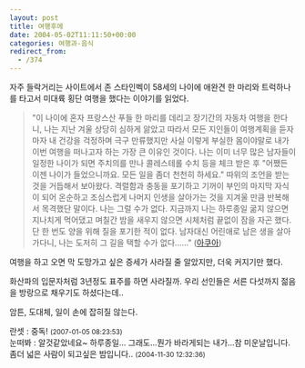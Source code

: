 ```yaml
---
layout: post
title: 여행후에
date: 2004-05-02T11:11:50+00:00
categories: 여행과-음식
redirect_from:
  - /374
---
```


자주 들락거리는 사이트에서 존 스타인벡이 58세의 나이에 애완견 한 마리와 트럭하나를 타고서 미대륙 횡단 여행을 했다는 이야기를 읽었다.

> "이 나이에 혼자 프랑스산 푸들 한 마리를 데리고 장기간의 자동차 여행을 한다니, 나는 지난 겨울 상당히 심하게 앓았고 따라서 모든 지인들이 여행계획을 듣자마자 내 건강을 걱정하며 극구 만류했지만 사실 이렇게 부실한 몸이야말로 내가 이번 여행을 떠나고자 하는 가장 큰 이유인 것이다. 나는 이미 너무 많은 남자들이 일정한 나이가 되면 주치의를 만나 콜레스테롤 수치 등을 체크 받은 후 "어쨌든 이젠 나이가 들었으니까요. 모든 일을 좀더 천천히 하세요." 따위의 조언을 받는 것을 거듭해서 보아왔다. 격렬함과 충동을 포기하고 기꺼이 부인의 마지막 자식이 되어 온순하고 조심스럽게 나머지 인생을 살아가는 것을 지겨울 만큼 반복해서 목격했단 말이다. 나는 그럴 수가 없다. 지금까지 나는 하루종일 굶지 않으면 지나치게 먹어댔고 며칠간 밤을 새우지 않으면 시체처럼 끝없이 잠을 자곤 했다. 단 한 번도 양을 위해 질을 포기한 적이 없다. 남자대신 어린애로 남은 생을 살아가다니, 나는 도저히 그 길을 택할 수가 없다......" (<a href="http://www.aq.co.kr">아쿠아</a>)

여행을 하고 오면 막 도망가고 싶은 증세가 사라질 줄 알았지만, 더욱 커지기만 했다.

화산파의 입문자처럼 3년정도 표주를 하면 사라질까. 우리 선인들은 서른 다섯까지 젊음을 방랑으로 채우기도 하셨다는데..

암튼, 도대체, 일이 손에 잡히질 않는다.
<div id=comments>
<div class=comment>
<!--- cmt:729 --->
<!--- mail: --->
<!--- parent:0 --->
란셋 : 
중독!
 <small>(2007-01-05 08:23:53)</small>
</div>
<div class=comment>
<!--- cmt:730 --->
<!--- mail: --->
<!--- parent:0 --->
눈떠봐 : 
알것같았네요~ 하루종일...
그래도...뭔가 바라게되는 내가...참 미운날입니다.
좀더 넓은 사람이 되고싶은 밤입니다..
 <small>(2004-11-30 12:32:36)</small>
</div>
</div>
